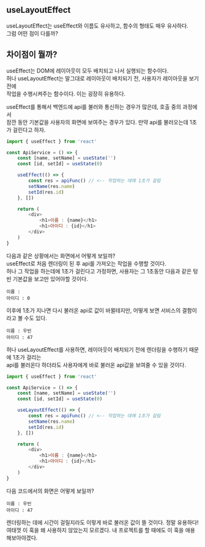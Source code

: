 ## useLayoutEffect

useLayoutEffect는 useEffect와 이름도 유사하고, 함수의 형태도 매우 유사하다.  
그럼 어떤 점이 다를까?

## 차이점이 뭘까?

useEffect는 DOM에 레이아웃이 모두 배치되고 나서 실행되는 함수이다.  
허나 useLayoutEffect는 말그대로 레이아웃이 배치되기 전, 사용자가 레이아웃을 보기 전에  
작업을 수행시켜주는 함수이다. 이는 굉장히 유용하다.

useEffect를 통해서 백엔드에 api를 불러와 통신하는 경우가 많은데, 호출 중의 과정에서  
잠깐 동안 기본값을 사용자의 화면에 보여주는 경우가 있다. 만약 api를 불러오는데 1초가 걸린다고 하자.

```js
import { useEffect } from 'react'

const ApiService = () => {
	const [name, setName] = useState('')
	const [id, setId] = useState(0)

	useEffect(() => {
		const res = apiFunc() // <-- 작업하는 데에 1초가 걸림
		setName(res.name)
		setId(res.id)
	}, [])

	return (
		<div>
			<h1>이름 : {name}</h1>
			<h1>아이디 : {id}</h1>
		</div>
	)
}
```

다음과 같은 상황에서는 화면에서 어떻게 보일까?  
useEffect로 처음 렌더링이 된 후 api를 가져오는 작업을 수행할 것이다.  
허나 그 작업을 하는데에 1초가 걸린다고 가정하면, 사용자는 그 1초동안 다음과 같은 텅빈 기본값을 보고만 있어야할 것이다.

```
이름 :
아이디 : 0
```

이후에 1초가 지나면 다시 불러온 api로 값이 바뀔테지만, 어떻게 보면 서비스의 결함이라고 볼 수도 있다.

```
이름 : 우빈
아이디 : 47
```

허나 useLayoutEffect를 사용하면, 레이아웃이 배치되기 전에 렌더링을 수행하기 때문에 1초가 걸리는  
api를 불러온다 하더라도 사용자에게 바로 불러온 api값을 보여줄 수 있을 것이다.

```js
import { useEffect } from 'react'

const ApiService = () => {
	const [name, setName] = useState('')
	const [id, setId] = useState(0)

	useLayoutEffect(() => {
		const res = apiFunc() // <-- 작업하는 데에 1초가 걸림
		setName(res.name)
		setId(res.id)
	}, [])

	return (
		<div>
			<h1>이름 : {name}</h1>
			<h1>아이디 : {id}</h1>
		</div>
	)
}
```

다음 코드에서의 화면은 어떻게 보일까?

```
이름 : 우빈
아이디 : 47
```

렌더링하는 데에 시간이 걸릴지라도 이렇게 바로 불러온 값이 뜰 것이다. 정말 유용하다!  
여태껏 이 훅을 왜 사용하지 않았는지 모르겠다. 내 프로젝트를 할 때에도 이 훅을 애용해보아야겠다.
